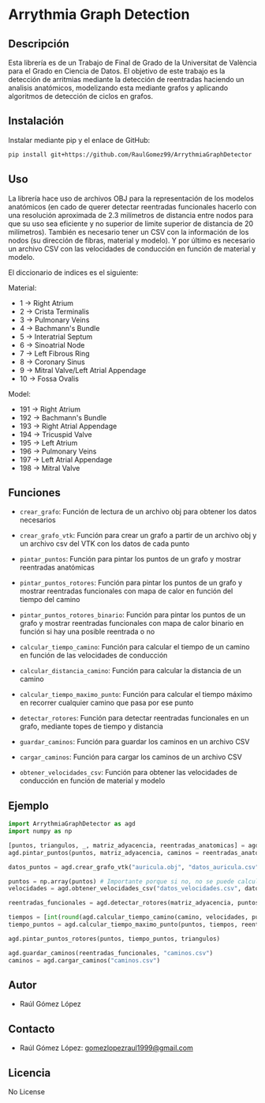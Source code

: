 # Arrythmia Graph Detection

## Descripción

Esta librería es de un Trabajo de Final de Grado de la Universitat de València para el Grado en Ciencia de Datos. El objetivo de este trabajo es la detección de arritmias mediante la detección de reentradas haciendo un analisis anatómicos, modelizando esta mediante grafos y aplicando algoritmos de detección de ciclos en grafos.

## Instalación

Instalar mediante pip y el enlace de GitHub:

```bash
pip install git+https://github.com/RaulGomez99/ArrythmiaGraphDetector
```

## Uso

La librería hace uso de archivos OBJ para la representación de los modelos anatómicos (en cado de querer detectar reentradas funcionales hacerlo con una resolución aproximada de 2.3 milímetros de distancia entre nodos para que su uso sea eficiente y no superior de limite superior de distancia de 20 milímetros). También es necesario tener un CSV con la información de los nodos (su dirección de fibras, material y modelo). Y por último es necesario un archivo CSV con las velocidades de conducción en función de material y modelo.

El diccionario de indices es el siguiente:

 Material:
 - 1 -> Right Atrium
- 2 -> Crista Terminalis
- 3 -> Pulmonary Veins
- 4 -> Bachmann's Bundle
- 5 -> Interatrial Septum
- 6 -> Sinoatrial Node
- 7 -> Left Fibrous Ring
- 8 -> Coronary Sinus
- 9 -> Mitral Valve/Left Atrial Appendage
- 10 -> Fossa Ovalis

Model:
- 191 -> Right Atrium
- 192 -> Bachmann's Bundle
- 193 -> Right Atrial Appendage
- 194 -> Tricuspid Valve
- 195 -> Left Atrium
- 196 -> Pulmonary Veins
- 197 -> Left Atrial Appendage
- 198 -> Mitral Valve


## Funciones

- `crear_grafo`: Función de lectura de un archivo obj para obtener los datos necesarios

- `crear_grafo_vtk`: Función para crear un grafo a partir de un archivo obj y un archivo csv del VTK con los datos de cada punto

- `pintar_puntos`: Función para pintar los puntos de un grafo y mostrar reentradas anatómicas

- `pintar_puntos_rotores`: Función para pintar los puntos de un grafo y mostrar reentradas funcionales con mapa de calor en función del tiempo del camino

- `pintar_puntos_rotores_binario`: Función para pintar los puntos de un grafo y mostrar reentradas funcionales con mapa de calor binario en función si hay una posible reentrada o no

- `calcular_tiempo_camino`: Función para calcular el tiempo de un camino en función de las velocidades de conducción

- `calcular_distancia_camino`: Función para calcular la distancia de un camino

- `calcular_tiempo_maximo_punto`: Función para calcular el tiempo máximo en recorrer cualquier camino que pasa por ese punto

- `detectar_rotores`: Función para detectar reentradas funcionales en un grafo, mediante topes de tiempo y distancia

- `guardar_caminos`: Función para guardar los caminos en un archivo CSV

- `cargar_caminos`: Función para cargar los caminos de un archivo CSV

- `obtener_velocidades_csv`: Función para obtener las velocidades de conducción en función de material y modelo

## Ejemplo

```python
import ArrythmiaGraphDetector as agd
import numpy as np

[puntos, triangulos, _, matriz_adyacencia, reentradas_anatomicas] = agd.crear_grafo("auricula.obj")
agd.pintar_puntos(puntos, matriz_adyacencia, caminos = reentradas_anatomicas, show_index = False)

datos_puntos = agd.crear_grafo_vtk("auricula.obj", "datos_auricula.csv")[4]

puntos = np.array(puntos) # Importante porque si no, no se puede calcular velocidades
velocidades = agd.obtener_velocidades_csv("datos_velocidades.csv", datos_puntos, 1)

reentradas_funcionales = agd.detectar_rotores(matriz_adyacencia, puntos, velocidades, limites_espacio = [12, 20], limites_tiempo = [200, 99999])

tiempos = [int(round(agd.calcular_tiempo_camino(camino, velocidades, puntos)*1000)) for camino in reentradas_funcionales]
tiempo_puntos = agd.calcular_tiempo_maximo_punto(puntos, tiempos, reentradas_funcionales)

agd.pintar_puntos_rotores(puntos, tiempo_puntos, triangulos)

agd.guardar_caminos(reentradas_funcionales, "caminos.csv")
caminos = agd.cargar_caminos("caminos.csv")

```
## Autor

- Raúl Gómez López

## Contacto

- Raúl Gómez López: gomezlopezraul1999@gmail.com

## Licencia

 No License